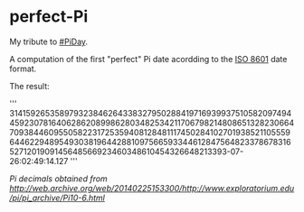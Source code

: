 # perfect-Pi
My tribute to [#PiDay](https://twitter.com/search?q=%23PiDay).

A computation of the first "perfect" Pi date acordding to the [ISO 8601](http://en.wikipedia.org/wiki/ISO_8601) date format.

The result:

'''
3141592653589793238462643383279502884197169399375105820974944592307816406286208998628034825342117067982148086513282306647093844609550582231725359408128481117450284102701938521105559644622948954930381964428810975665933446128475648233786783165271201909145648566923460348610454326648213393-07-26:02:49:14.127
'''

*Pi decimals obtained from http://web.archive.org/web/20140225153300/http://www.exploratorium.edu/pi/pi_archive/Pi10-6.html*
